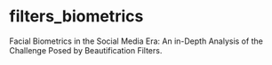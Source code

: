 # filters_biometrics
Facial Biometrics in the Social Media Era: An in-Depth Analysis of the Challenge Posed by Beautification Filters.
